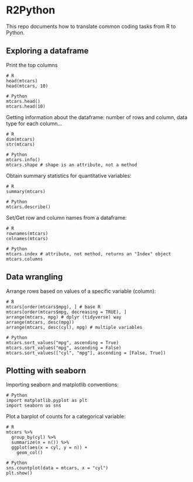 # R2Python

This repo documents how to translate common coding tasks from R to Python.


## Exploring a dataframe

Print the top columns

```
# R
head(mtcars)
head(mtcars, 10)

# Python
mtcars.head()
mtcars.head(10)
```

Getting information about the dataframe: number of rows and column, data type for each column...

```
# R
dim(mtcars)
str(mtcars)

# Python
mtcars.info()
mtcars.shape # shape is an attribute, not a method
```

Obtain summary statistics for quantitative variables:

```
# R
summary(mtcars)

# Python
mtcars.describe()
```

Set/Get row and column names from a dataframe:

```
# R
rownames(mtcars)
colnames(mtcars)

# Python
mtcars.index # attribute, not method, returns an "Index" object
mtcars.columns
```

## Data wrangling

Arrange rows based on values of a specific variable (column):

```
# R
mtcars[order(mtcars$mpg), ] # base R
mtcars[order(mtcars$mpg, decreasing = TRUE), ]
arrange(mtcars, mpg) # dplyr (tidyverse) way
arrange(mtcars, desc(mpg))
arrange(mtcars, desc(cyl), mpg) # multiple variables

# Python
mtcars.sort_values("mpg", ascending = True)
mtcars.sort_values("mpg", ascending = False)
mtcars.sort_values(["cyl", "mpg"], ascending = [False, True])
```

## Plotting with seaborn

Importing seaborn and matplotlib conventions:

```
# Python
import matplotlib.pyplot as plt
import seaborn as sns
```

Plot a barplot of counts for a categorical variable:

```
# R
mtcars %>%
  group_by(cyl) %>%
  summarize(n = n()) %>%
  ggplot(aes(x = cyl, y = n)) +
    geom_col()

# Python
sns.countplot(data = mtcars, x = "cyl")
plt.show()
```



